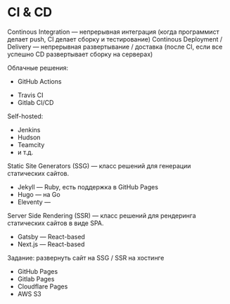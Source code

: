 # CI & CD

Continous Integration — непрерывная интеграция (когда программист делает push, CI делает сборку и тестирование)
Continous Deployment / Delivery — непрерывная развертывание / доставка (после CI, если все успешно CD развертывает сборку на серверах)

Облачные решения:

+ GitHub Actions
- Travis CI
- Gitlab CI/CD

Self-hosted:

- Jenkins
- Hudson
- Teamcity
- и т.д.

Static Site Generators (SSG) — класс решений для генерации статических сайтов.

- Jekyll — Ruby, есть поддержка в GitHub Pages
- Hugo — на Go
- Eleventy — 

Server Side Rendering (SSR) — класс решений для рендеринга статических сайтов в виде SPA.

- Gatsby — React-based
- Next.js — React-based

Задание: развернуть сайт на SSG / SSR на хостинге

- GitHub Pages
- Gitlab Pages
- Cloudflare Pages
- AWS S3
